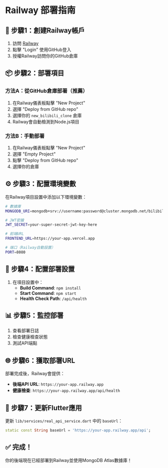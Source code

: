 # Railway 部署指南

## 🚀 步驟1：創建Railway帳戶

1. 訪問 [Railway](https://railway.app)
2. 點擊 "Login" 使用GitHub登入
3. 授權Railway訪問你的GitHub倉庫

## 📦 步驟2：部署項目

### 方法A：從GitHub倉庫部署（推薦）

1. 在Railway儀表板點擊 "New Project"
2. 選擇 "Deploy from GitHub repo"
3. 選擇你的 `new_bilibili_clone` 倉庫
4. Railway會自動檢測到Node.js項目

### 方法B：手動部署

1. 在Railway儀表板點擊 "New Project"
2. 選擇 "Empty Project"
3. 點擊 "Deploy from GitHub repo"
4. 選擇你的倉庫

## ⚙️ 步驟3：配置環境變數

在Railway項目設置中添加以下環境變數：

```bash
# 數據庫
MONGODB_URI=mongodb+srv://username:password@cluster.mongodb.net/bilibili_clone

# JWT密鑰
JWT_SECRET=your-super-secret-jwt-key-here

# 前端URL
FRONTEND_URL=https://your-app.vercel.app

# 端口（Railway自動設置）
PORT=8080
```

## 🔧 步驟4：配置部署設置

1. 在項目設置中：
   - **Build Command**: `npm install`
   - **Start Command**: `npm start`
   - **Health Check Path**: `/api/health`

## 📊 步驟5：監控部署

1. 查看部署日誌
2. 檢查健康檢查狀態
3. 測試API端點

## 🌐 步驟6：獲取部署URL

部署完成後，Railway會提供：
- **後端API URL**: `https://your-app.railway.app`
- **健康檢查**: `https://your-app.railway.app/api/health`

## 🔄 步驟7：更新Flutter應用

更新 `lib/services/real_api_service.dart` 中的 `baseUrl`：

```dart
static const String baseUrl = 'https://your-app.railway.app/api';
```

## ✅ 完成！

你的後端現在已經部署到Railway並使用MongoDB Atlas數據庫！
